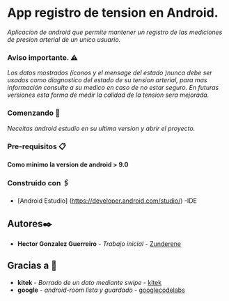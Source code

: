 # App registro de tension en Android.
_Aplicacion de android que permite mantener un registro de las mediciones de presion arterial de un unico usuario._

### Aviso importante. :warning:
_Los datos mostrados (iconos y el mensage del estado )nunca debe ser usados como diagnostico del estado de su tension arterial, para mas información consulte a su medico en caso de no estar seguro. En futuras versiones esta forma de medir la calidad de la tension sera mejorada._

### Comenzando 🚀
_Neceitas android estudio en su ultima version y abrir el proyecto._

### Pre-requisitos  📋
__Como minimo la version de android > 9.0__

### Construido con  🖇️
* [Android Estudio] (https://developer.android.com/studio/) -IDE

## Autores✒️
* __Hector Gonzalez Guerreiro__ - *Trabajo inicial* - [Zunderene](https://github.com/Zunderene)

## Gracias a  🎁
* __kitek__ - *Borrado de un dato mediante swipe* - [kitek](https://github.com/kitek/android-rv-swipe-delete)
* __google__ - *android-room lista y guardado* - [googlecodelabs](https://github.com/googlecodelabs/android-room-with-a-view)

